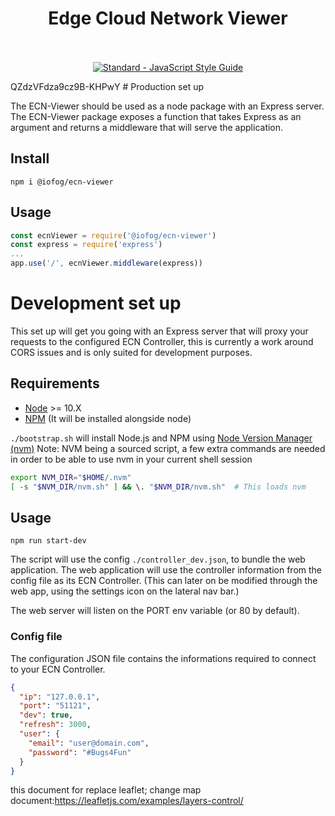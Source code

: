 <h1 align="center">
  Edge Cloud Network Viewer
  <br>
  <br>
</h1>

<p align="center">
  <a href="https://standardjs.com"><img src="https://img.shields.io/badge/code_style-standard-brightgreen.svg" alt="Standard - JavaScript Style Guide"></a>
</p>
  QZdzVFdza9cz9B-KHPwY
# Production set up

The ECN-Viewer should be used as a node package with an Express server.
The ECN-Viewer package exposes a function that takes Express as an argument and returns a middleware that will serve the application.

## Install

`npm i @iofog/ecn-viewer`

## Usage

```js
const ecnViewer = require('@iofog/ecn-viewer')
const express = require('express')
...
app.use('/', ecnViewer.middleware(express))
```


# Development set up

This set up will get you going with an Express server that will proxy your requests to the configured ECN Controller, this is currently a work around CORS issues and is only suited for development purposes.

## Requirements

* [Node](https://nodejs.org/en/) >= 10.X
* [NPM](https://www.npmjs.com/) (It will be installed alongside node)

`./bootstrap.sh` will install Node.js and NPM using [Node Version Manager (nvm)](https://github.com/nvm-sh/nvm)
Note: NVM being a sourced script, a few extra commands are needed in order to be able to use nvm in your current shell session
```sh
export NVM_DIR="$HOME/.nvm"
[ -s "$NVM_DIR/nvm.sh" ] && \. "$NVM_DIR/nvm.sh"  # This loads nvm
```

## Usage

`npm run start-dev`

The script will use the config `./controller_dev.json`, to bundle the web application. The web application will use the controller information from the config file as its ECN Controller. (This can later on be modified through the web app, using the settings icon on the lateral nav bar.)

The web server will listen on the PORT env variable (or 80 by default).

### Config file

The configuration JSON file contains the informations required to connect to your ECN Controller.
```json
{
  "ip": "127.0.0.1",
  "port": "51121",
  "dev": true,
  "refresh": 3000,
  "user": {
    "email": "user@domain.com",
    "password": "#Bugs4Fun"
  }
}
```
this document for replace leaflet;
 change map document:https://leafletjs.com/examples/layers-control/


